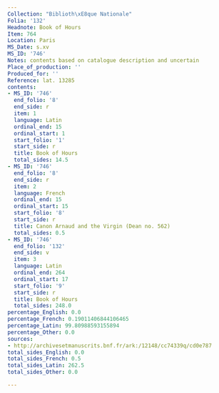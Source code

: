 ```yaml
---
Collection: "Biblioth\xE8que Nationale"
Folia: '132'
Headnote: Book of Hours
Item: 764
Location: Paris
MS_Date: s.xv
MS_ID: '746'
Notes: contents based on catalogue description and uncertain
Place_of_production: ''
Produced_for: ''
Reference: lat. 13285
contents:
- MS_ID: '746'
  end_folio: '8'
  end_side: r
  item: 1
  language: Latin
  ordinal_end: 15
  ordinal_start: 1
  start_folio: '1'
  start_side: r
  title: Book of Hours
  total_sides: 14.5
- MS_ID: '746'
  end_folio: '8'
  end_side: r
  item: 2
  language: French
  ordinal_end: 15
  ordinal_start: 15
  start_folio: '8'
  start_side: r
  title: Canon Arnaud and the Virgin (Dean no. 562)
  total_sides: 0.5
- MS_ID: '746'
  end_folio: '132'
  end_side: v
  item: 3
  language: Latin
  ordinal_end: 264
  ordinal_start: 17
  start_folio: '9'
  start_side: r
  title: Book of Hours
  total_sides: 248.0
percentage_English: 0.0
percentage_French: 0.19011406844106465
percentage_Latin: 99.80988593155894
percentage_Other: 0.0
sources:
- http://archivesetmanuscrits.bnf.fr/ark:/12148/cc74339q/cd0e787
total_sides_English: 0.0
total_sides_French: 0.5
total_sides_Latin: 262.5
total_sides_Other: 0.0

---
```

